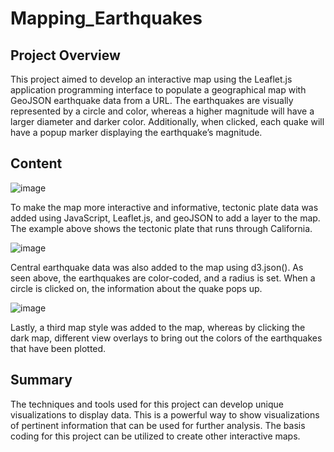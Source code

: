 # Mapping_Earthquakes

## Project Overview 
This project aimed to develop an interactive map using the Leaflet.js application programming interface to populate a geographical map with GeoJSON earthquake data from a URL. The earthquakes are visually represented by a circle and color, whereas a higher magnitude will have a larger diameter and darker color. Additionally, when clicked, each quake will have a popup marker displaying the earthquake’s magnitude. 

## Content 
  
![image](https://user-images.githubusercontent.com/110510718/201488393-92f204dd-089b-40c9-97b4-4bed3b74e59a.png)


To make the map more interactive and informative, tectonic plate data was added using JavaScript, Leaflet.js, and geoJSON to add a layer to the map. The example above shows the tectonic plate that runs through California. 

 ![image](https://user-images.githubusercontent.com/110510718/201488399-a5aa0f18-0eda-4567-a9ff-97cb29898011.png)

Central earthquake data was also added to the map using d3.json(). As seen above, the earthquakes are color-coded, and a radius is set. When a circle is clicked on, the information about the quake pops up. 

 ![image](https://user-images.githubusercontent.com/110510718/201488412-f7218b9c-aa80-4813-8aac-991aeafa3d83.png)

Lastly, a third map style was added to the map, whereas by clicking the dark map, different view overlays to bring out the colors of the earthquakes that have been plotted. 

## Summary 
The techniques and tools used for this project can develop unique visualizations to display data. This is a powerful way to show visualizations of pertinent information that can be used for further analysis. The basis coding for this project can be utilized to create other interactive maps. 
